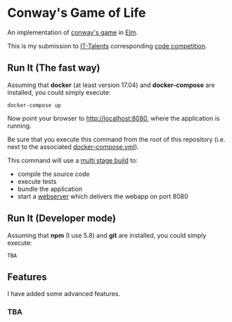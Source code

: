 # Conway's Game of Life

An implementation of [conway's game](https://en.wikipedia.org/wiki/Conway%27s_Game_of_Life)
in [Elm](https://en.wikipedia.org/wiki/Elm_(programming_language)).

This is my submission to [IT-Talents](https://www.it-talents.de/) corresponding
[code competition](https://www.it-talents.de/foerderung/code-competition/code-competition-05-2018).

## Run It (The fast way)

Assuming that **docker** (at least version 17.04) and **docker-compose** are installed,
you could simply execute:

```
docker-compose up
```

Now point your browser to [http://localhost:8080](http://localhost:8080), where the application is running.

Be sure that you execute this command from the root of this repository
(i.e. next to the associated [docker-compose.yml](docker-compose.yml)).


This command will use a [multi stage build](https://docs.docker.com/develop/develop-images/multistage-build/) to:

- compile the source code
- execute tests
- bundle the application
- start a [webserver](https://hub.docker.com/_/nginx/) which delivers the webapp on port 8080

## Run It (Developer mode)

Assuming that **npm** (I use 5.8) and **git** are installed,
you could simply execute:

```
TBA
```

## Features

I have added some advanced features.

### TBA
